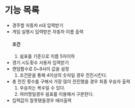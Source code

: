 # 기능 목록

- 경주할 자동차 n대 입력받기
- 게임 실행시 입력받은 자동차 이름 출력
  #### 조건
  1. 쉼표를 기준으로 이름 5자이하
- 경기 시도횟수 사용자 입력받기
- 랜덤함수로 0~9사이 값을 설정
  1. 조건문을 통해 4이상의 숫자일 경우 전진시킨다.
- 총 전진 횟수를 구해서 가장 많이 전진했을 경우 최종 우승자 출력
  1. 우승자는 복수일 수 있다.
  2. 여러명일경우 쉼표를 이용해서 구분한다.
- 입력값이 잘못됐을경우 에러출력
